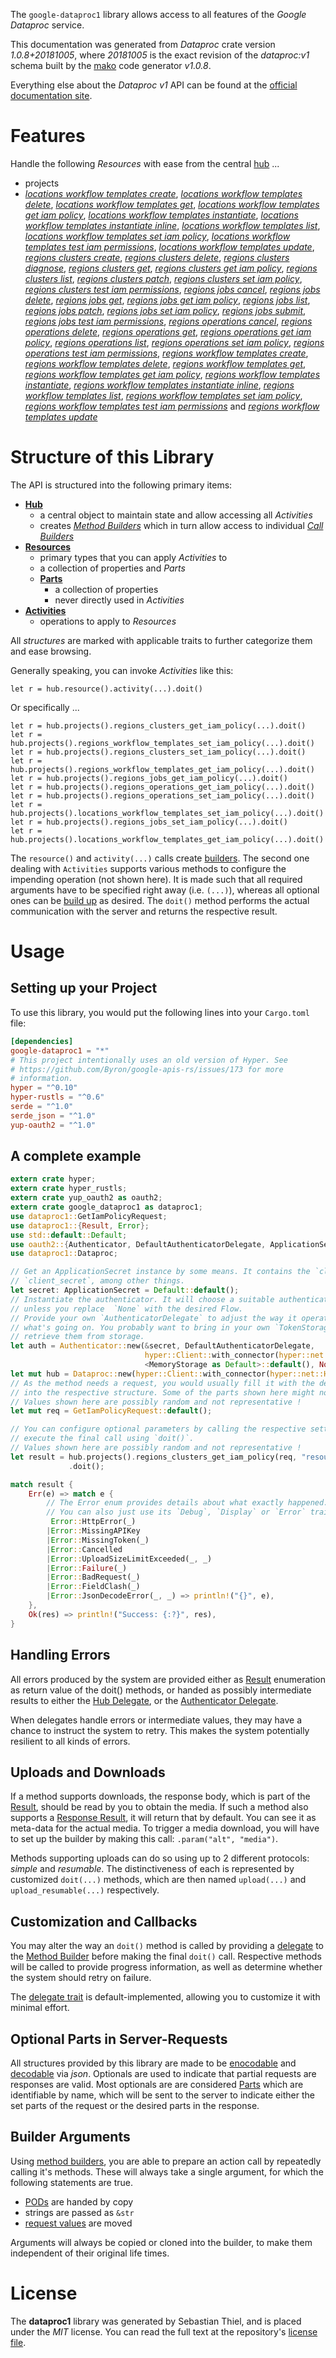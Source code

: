 <!---
DO NOT EDIT !
This file was generated automatically from 'src/mako/api/README.md.mako'
DO NOT EDIT !
-->
The `google-dataproc1` library allows access to all features of the *Google Dataproc* service.

This documentation was generated from *Dataproc* crate version *1.0.8+20181005*, where *20181005* is the exact revision of the *dataproc:v1* schema built by the [mako](http://www.makotemplates.org/) code generator *v1.0.8*.

Everything else about the *Dataproc* *v1* API can be found at the
[official documentation site](https://cloud.google.com/dataproc/).
# Features

Handle the following *Resources* with ease from the central [hub](https://docs.rs/google-dataproc1/1.0.8+20181005/google_dataproc1/struct.Dataproc.html) ... 

* projects
 * [*locations workflow templates create*](https://docs.rs/google-dataproc1/1.0.8+20181005/google_dataproc1/struct.ProjectLocationWorkflowTemplateCreateCall.html), [*locations workflow templates delete*](https://docs.rs/google-dataproc1/1.0.8+20181005/google_dataproc1/struct.ProjectLocationWorkflowTemplateDeleteCall.html), [*locations workflow templates get*](https://docs.rs/google-dataproc1/1.0.8+20181005/google_dataproc1/struct.ProjectLocationWorkflowTemplateGetCall.html), [*locations workflow templates get iam policy*](https://docs.rs/google-dataproc1/1.0.8+20181005/google_dataproc1/struct.ProjectLocationWorkflowTemplateGetIamPolicyCall.html), [*locations workflow templates instantiate*](https://docs.rs/google-dataproc1/1.0.8+20181005/google_dataproc1/struct.ProjectLocationWorkflowTemplateInstantiateCall.html), [*locations workflow templates instantiate inline*](https://docs.rs/google-dataproc1/1.0.8+20181005/google_dataproc1/struct.ProjectLocationWorkflowTemplateInstantiateInlineCall.html), [*locations workflow templates list*](https://docs.rs/google-dataproc1/1.0.8+20181005/google_dataproc1/struct.ProjectLocationWorkflowTemplateListCall.html), [*locations workflow templates set iam policy*](https://docs.rs/google-dataproc1/1.0.8+20181005/google_dataproc1/struct.ProjectLocationWorkflowTemplateSetIamPolicyCall.html), [*locations workflow templates test iam permissions*](https://docs.rs/google-dataproc1/1.0.8+20181005/google_dataproc1/struct.ProjectLocationWorkflowTemplateTestIamPermissionCall.html), [*locations workflow templates update*](https://docs.rs/google-dataproc1/1.0.8+20181005/google_dataproc1/struct.ProjectLocationWorkflowTemplateUpdateCall.html), [*regions clusters create*](https://docs.rs/google-dataproc1/1.0.8+20181005/google_dataproc1/struct.ProjectRegionClusterCreateCall.html), [*regions clusters delete*](https://docs.rs/google-dataproc1/1.0.8+20181005/google_dataproc1/struct.ProjectRegionClusterDeleteCall.html), [*regions clusters diagnose*](https://docs.rs/google-dataproc1/1.0.8+20181005/google_dataproc1/struct.ProjectRegionClusterDiagnoseCall.html), [*regions clusters get*](https://docs.rs/google-dataproc1/1.0.8+20181005/google_dataproc1/struct.ProjectRegionClusterGetCall.html), [*regions clusters get iam policy*](https://docs.rs/google-dataproc1/1.0.8+20181005/google_dataproc1/struct.ProjectRegionClusterGetIamPolicyCall.html), [*regions clusters list*](https://docs.rs/google-dataproc1/1.0.8+20181005/google_dataproc1/struct.ProjectRegionClusterListCall.html), [*regions clusters patch*](https://docs.rs/google-dataproc1/1.0.8+20181005/google_dataproc1/struct.ProjectRegionClusterPatchCall.html), [*regions clusters set iam policy*](https://docs.rs/google-dataproc1/1.0.8+20181005/google_dataproc1/struct.ProjectRegionClusterSetIamPolicyCall.html), [*regions clusters test iam permissions*](https://docs.rs/google-dataproc1/1.0.8+20181005/google_dataproc1/struct.ProjectRegionClusterTestIamPermissionCall.html), [*regions jobs cancel*](https://docs.rs/google-dataproc1/1.0.8+20181005/google_dataproc1/struct.ProjectRegionJobCancelCall.html), [*regions jobs delete*](https://docs.rs/google-dataproc1/1.0.8+20181005/google_dataproc1/struct.ProjectRegionJobDeleteCall.html), [*regions jobs get*](https://docs.rs/google-dataproc1/1.0.8+20181005/google_dataproc1/struct.ProjectRegionJobGetCall.html), [*regions jobs get iam policy*](https://docs.rs/google-dataproc1/1.0.8+20181005/google_dataproc1/struct.ProjectRegionJobGetIamPolicyCall.html), [*regions jobs list*](https://docs.rs/google-dataproc1/1.0.8+20181005/google_dataproc1/struct.ProjectRegionJobListCall.html), [*regions jobs patch*](https://docs.rs/google-dataproc1/1.0.8+20181005/google_dataproc1/struct.ProjectRegionJobPatchCall.html), [*regions jobs set iam policy*](https://docs.rs/google-dataproc1/1.0.8+20181005/google_dataproc1/struct.ProjectRegionJobSetIamPolicyCall.html), [*regions jobs submit*](https://docs.rs/google-dataproc1/1.0.8+20181005/google_dataproc1/struct.ProjectRegionJobSubmitCall.html), [*regions jobs test iam permissions*](https://docs.rs/google-dataproc1/1.0.8+20181005/google_dataproc1/struct.ProjectRegionJobTestIamPermissionCall.html), [*regions operations cancel*](https://docs.rs/google-dataproc1/1.0.8+20181005/google_dataproc1/struct.ProjectRegionOperationCancelCall.html), [*regions operations delete*](https://docs.rs/google-dataproc1/1.0.8+20181005/google_dataproc1/struct.ProjectRegionOperationDeleteCall.html), [*regions operations get*](https://docs.rs/google-dataproc1/1.0.8+20181005/google_dataproc1/struct.ProjectRegionOperationGetCall.html), [*regions operations get iam policy*](https://docs.rs/google-dataproc1/1.0.8+20181005/google_dataproc1/struct.ProjectRegionOperationGetIamPolicyCall.html), [*regions operations list*](https://docs.rs/google-dataproc1/1.0.8+20181005/google_dataproc1/struct.ProjectRegionOperationListCall.html), [*regions operations set iam policy*](https://docs.rs/google-dataproc1/1.0.8+20181005/google_dataproc1/struct.ProjectRegionOperationSetIamPolicyCall.html), [*regions operations test iam permissions*](https://docs.rs/google-dataproc1/1.0.8+20181005/google_dataproc1/struct.ProjectRegionOperationTestIamPermissionCall.html), [*regions workflow templates create*](https://docs.rs/google-dataproc1/1.0.8+20181005/google_dataproc1/struct.ProjectRegionWorkflowTemplateCreateCall.html), [*regions workflow templates delete*](https://docs.rs/google-dataproc1/1.0.8+20181005/google_dataproc1/struct.ProjectRegionWorkflowTemplateDeleteCall.html), [*regions workflow templates get*](https://docs.rs/google-dataproc1/1.0.8+20181005/google_dataproc1/struct.ProjectRegionWorkflowTemplateGetCall.html), [*regions workflow templates get iam policy*](https://docs.rs/google-dataproc1/1.0.8+20181005/google_dataproc1/struct.ProjectRegionWorkflowTemplateGetIamPolicyCall.html), [*regions workflow templates instantiate*](https://docs.rs/google-dataproc1/1.0.8+20181005/google_dataproc1/struct.ProjectRegionWorkflowTemplateInstantiateCall.html), [*regions workflow templates instantiate inline*](https://docs.rs/google-dataproc1/1.0.8+20181005/google_dataproc1/struct.ProjectRegionWorkflowTemplateInstantiateInlineCall.html), [*regions workflow templates list*](https://docs.rs/google-dataproc1/1.0.8+20181005/google_dataproc1/struct.ProjectRegionWorkflowTemplateListCall.html), [*regions workflow templates set iam policy*](https://docs.rs/google-dataproc1/1.0.8+20181005/google_dataproc1/struct.ProjectRegionWorkflowTemplateSetIamPolicyCall.html), [*regions workflow templates test iam permissions*](https://docs.rs/google-dataproc1/1.0.8+20181005/google_dataproc1/struct.ProjectRegionWorkflowTemplateTestIamPermissionCall.html) and [*regions workflow templates update*](https://docs.rs/google-dataproc1/1.0.8+20181005/google_dataproc1/struct.ProjectRegionWorkflowTemplateUpdateCall.html)




# Structure of this Library

The API is structured into the following primary items:

* **[Hub](https://docs.rs/google-dataproc1/1.0.8+20181005/google_dataproc1/struct.Dataproc.html)**
    * a central object to maintain state and allow accessing all *Activities*
    * creates [*Method Builders*](https://docs.rs/google-dataproc1/1.0.8+20181005/google_dataproc1/trait.MethodsBuilder.html) which in turn
      allow access to individual [*Call Builders*](https://docs.rs/google-dataproc1/1.0.8+20181005/google_dataproc1/trait.CallBuilder.html)
* **[Resources](https://docs.rs/google-dataproc1/1.0.8+20181005/google_dataproc1/trait.Resource.html)**
    * primary types that you can apply *Activities* to
    * a collection of properties and *Parts*
    * **[Parts](https://docs.rs/google-dataproc1/1.0.8+20181005/google_dataproc1/trait.Part.html)**
        * a collection of properties
        * never directly used in *Activities*
* **[Activities](https://docs.rs/google-dataproc1/1.0.8+20181005/google_dataproc1/trait.CallBuilder.html)**
    * operations to apply to *Resources*

All *structures* are marked with applicable traits to further categorize them and ease browsing.

Generally speaking, you can invoke *Activities* like this:

```Rust,ignore
let r = hub.resource().activity(...).doit()
```

Or specifically ...

```ignore
let r = hub.projects().regions_clusters_get_iam_policy(...).doit()
let r = hub.projects().regions_workflow_templates_set_iam_policy(...).doit()
let r = hub.projects().regions_clusters_set_iam_policy(...).doit()
let r = hub.projects().regions_workflow_templates_get_iam_policy(...).doit()
let r = hub.projects().regions_jobs_get_iam_policy(...).doit()
let r = hub.projects().regions_operations_get_iam_policy(...).doit()
let r = hub.projects().regions_operations_set_iam_policy(...).doit()
let r = hub.projects().locations_workflow_templates_set_iam_policy(...).doit()
let r = hub.projects().regions_jobs_set_iam_policy(...).doit()
let r = hub.projects().locations_workflow_templates_get_iam_policy(...).doit()
```

The `resource()` and `activity(...)` calls create [builders][builder-pattern]. The second one dealing with `Activities` 
supports various methods to configure the impending operation (not shown here). It is made such that all required arguments have to be 
specified right away (i.e. `(...)`), whereas all optional ones can be [build up][builder-pattern] as desired.
The `doit()` method performs the actual communication with the server and returns the respective result.

# Usage

## Setting up your Project

To use this library, you would put the following lines into your `Cargo.toml` file:

```toml
[dependencies]
google-dataproc1 = "*"
# This project intentionally uses an old version of Hyper. See
# https://github.com/Byron/google-apis-rs/issues/173 for more
# information.
hyper = "^0.10"
hyper-rustls = "^0.6"
serde = "^1.0"
serde_json = "^1.0"
yup-oauth2 = "^1.0"
```

## A complete example

```Rust
extern crate hyper;
extern crate hyper_rustls;
extern crate yup_oauth2 as oauth2;
extern crate google_dataproc1 as dataproc1;
use dataproc1::GetIamPolicyRequest;
use dataproc1::{Result, Error};
use std::default::Default;
use oauth2::{Authenticator, DefaultAuthenticatorDelegate, ApplicationSecret, MemoryStorage};
use dataproc1::Dataproc;

// Get an ApplicationSecret instance by some means. It contains the `client_id` and 
// `client_secret`, among other things.
let secret: ApplicationSecret = Default::default();
// Instantiate the authenticator. It will choose a suitable authentication flow for you, 
// unless you replace  `None` with the desired Flow.
// Provide your own `AuthenticatorDelegate` to adjust the way it operates and get feedback about 
// what's going on. You probably want to bring in your own `TokenStorage` to persist tokens and
// retrieve them from storage.
let auth = Authenticator::new(&secret, DefaultAuthenticatorDelegate,
                              hyper::Client::with_connector(hyper::net::HttpsConnector::new(hyper_rustls::TlsClient::new())),
                              <MemoryStorage as Default>::default(), None);
let mut hub = Dataproc::new(hyper::Client::with_connector(hyper::net::HttpsConnector::new(hyper_rustls::TlsClient::new())), auth);
// As the method needs a request, you would usually fill it with the desired information
// into the respective structure. Some of the parts shown here might not be applicable !
// Values shown here are possibly random and not representative !
let mut req = GetIamPolicyRequest::default();

// You can configure optional parameters by calling the respective setters at will, and
// execute the final call using `doit()`.
// Values shown here are possibly random and not representative !
let result = hub.projects().regions_clusters_get_iam_policy(req, "resource")
             .doit();

match result {
    Err(e) => match e {
        // The Error enum provides details about what exactly happened.
        // You can also just use its `Debug`, `Display` or `Error` traits
         Error::HttpError(_)
        |Error::MissingAPIKey
        |Error::MissingToken(_)
        |Error::Cancelled
        |Error::UploadSizeLimitExceeded(_, _)
        |Error::Failure(_)
        |Error::BadRequest(_)
        |Error::FieldClash(_)
        |Error::JsonDecodeError(_, _) => println!("{}", e),
    },
    Ok(res) => println!("Success: {:?}", res),
}

```
## Handling Errors

All errors produced by the system are provided either as [Result](https://docs.rs/google-dataproc1/1.0.8+20181005/google_dataproc1/enum.Result.html) enumeration as return value of 
the doit() methods, or handed as possibly intermediate results to either the 
[Hub Delegate](https://docs.rs/google-dataproc1/1.0.8+20181005/google_dataproc1/trait.Delegate.html), or the [Authenticator Delegate](https://docs.rs/yup-oauth2/*/yup_oauth2/trait.AuthenticatorDelegate.html).

When delegates handle errors or intermediate values, they may have a chance to instruct the system to retry. This 
makes the system potentially resilient to all kinds of errors.

## Uploads and Downloads
If a method supports downloads, the response body, which is part of the [Result](https://docs.rs/google-dataproc1/1.0.8+20181005/google_dataproc1/enum.Result.html), should be
read by you to obtain the media.
If such a method also supports a [Response Result](https://docs.rs/google-dataproc1/1.0.8+20181005/google_dataproc1/trait.ResponseResult.html), it will return that by default.
You can see it as meta-data for the actual media. To trigger a media download, you will have to set up the builder by making
this call: `.param("alt", "media")`.

Methods supporting uploads can do so using up to 2 different protocols: 
*simple* and *resumable*. The distinctiveness of each is represented by customized 
`doit(...)` methods, which are then named `upload(...)` and `upload_resumable(...)` respectively.

## Customization and Callbacks

You may alter the way an `doit()` method is called by providing a [delegate](https://docs.rs/google-dataproc1/1.0.8+20181005/google_dataproc1/trait.Delegate.html) to the 
[Method Builder](https://docs.rs/google-dataproc1/1.0.8+20181005/google_dataproc1/trait.CallBuilder.html) before making the final `doit()` call. 
Respective methods will be called to provide progress information, as well as determine whether the system should 
retry on failure.

The [delegate trait](https://docs.rs/google-dataproc1/1.0.8+20181005/google_dataproc1/trait.Delegate.html) is default-implemented, allowing you to customize it with minimal effort.

## Optional Parts in Server-Requests

All structures provided by this library are made to be [enocodable](https://docs.rs/google-dataproc1/1.0.8+20181005/google_dataproc1/trait.RequestValue.html) and 
[decodable](https://docs.rs/google-dataproc1/1.0.8+20181005/google_dataproc1/trait.ResponseResult.html) via *json*. Optionals are used to indicate that partial requests are responses 
are valid.
Most optionals are are considered [Parts](https://docs.rs/google-dataproc1/1.0.8+20181005/google_dataproc1/trait.Part.html) which are identifiable by name, which will be sent to 
the server to indicate either the set parts of the request or the desired parts in the response.

## Builder Arguments

Using [method builders](https://docs.rs/google-dataproc1/1.0.8+20181005/google_dataproc1/trait.CallBuilder.html), you are able to prepare an action call by repeatedly calling it's methods.
These will always take a single argument, for which the following statements are true.

* [PODs][wiki-pod] are handed by copy
* strings are passed as `&str`
* [request values](https://docs.rs/google-dataproc1/1.0.8+20181005/google_dataproc1/trait.RequestValue.html) are moved

Arguments will always be copied or cloned into the builder, to make them independent of their original life times.

[wiki-pod]: http://en.wikipedia.org/wiki/Plain_old_data_structure
[builder-pattern]: http://en.wikipedia.org/wiki/Builder_pattern
[google-go-api]: https://github.com/google/google-api-go-client

# License
The **dataproc1** library was generated by Sebastian Thiel, and is placed 
under the *MIT* license.
You can read the full text at the repository's [license file][repo-license].

[repo-license]: https://github.com/Byron/google-apis-rsblob/master/LICENSE.md
